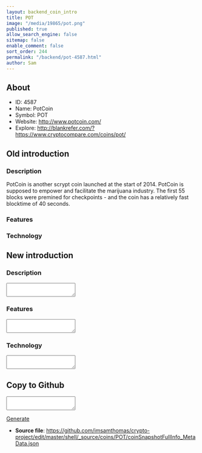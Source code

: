 ```yaml
---
layout: backend_coin_intro
title: POT
image: "/media/19865/pot.png"
published: true
allow_search_engine: false
sitemap: false
enable_comment: false
sort_order: 244
permalink: "/backend/pot-4587.html"
author: Sam
---
```


## About

- ID: 4587
- Name: PotCoin
- Symbol: POT
- Website: http://www.potcoin.com/
- Explore: http://blankrefer.com/?https://www.cryptocompare.com/coins/pot/


## Old introduction

### Description

<p>PotCoin is another scrypt coin launched at the start of 2014. PotCoin is supposed to empower and facilitate the marijuana industry. The first 55 blocks were premined for checkpoints - and the coin has a relatively fast blocktime of 40 seconds.</p>

### Features


### Technology




## New introduction


### Description
<textarea id="meta_description" name="description"></textarea>

### Features
<textarea id="meta_features" name="features"></textarea>

### Technology
<textarea id="meta_technology" name="technology"></textarea>


## Copy to Github

<textarea id="coinsnapshotfullinfo_metadata"></textarea>

<a href="#gen" onclick="generateMetaDatJson()">Generate</a>

- **Source file**: <a href="https://github.com/imsamthomas/crypto-project/edit/master/shell/_source/coins/POT/coinSnapshotFullInfo_MetaData.json">https://github.com/imsamthomas/crypto-project/edit/master/shell/_source/coins/POT/coinSnapshotFullInfo_MetaData.json</a>

